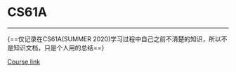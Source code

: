 # CS61A

---

{==仅记录在CS61A(SUMMER 2020)学习过程中自己之前不清楚的知识，所以不是知识文档，只是个人用的总结==}

[Course link](https://inst.eecs.berkeley.edu/~cs61a/su20/)
